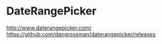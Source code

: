 
# DateRangePicker

http://www.daterangepicker.com/
https://github.com/dangrossman/daterangepicker/releases